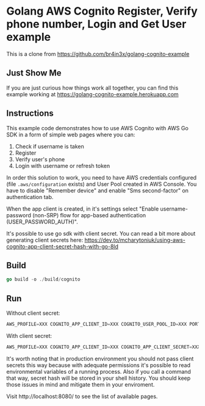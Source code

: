 # Golang AWS Cognito Register, Verify phone number, Login and Get User example

This is a clone from https://github.com/br4in3x/golang-cognito-example  

## Just Show Me

If you are just curious how things work all together, you can find this example working at https://golang-cognito-example.herokuapp.com

## Instructions

This example code demonstrates how to use AWS Cognito with AWS Go SDK in a form of simple web pages where you can:

1. Check if username is taken
2. Register
3. Verify user's phone
4. Login with username or refresh token

In order this solution to work, you need to have AWS credentials configured (file `.aws/configuration` exists) and User Pool created in AWS Console. You have to disable "Remember device" and enable "Sms second-factor" on authentication tab.

When the app client is created, in it's settings select "Enable username-password (non-SRP) flow for app-based authentication (USER_PASSWORD_AUTH)".

It's possible to use go sdk with client secret. You can read a bit more about generating client secrets here:
https://dev.to/mcharytoniuk/using-aws-cognito-app-client-secret-hash-with-go-8ld

## Build

```go
go build -o ./build/cognito
```

## Run

Without client secret:

```go
AWS_PROFILE=XXX COGNITO_APP_CLIENT_ID=XXX COGNITO_USER_POOL_ID=XXX PORT=8080 ./build/cognito
```

With client secret:

```go
AWS_PROFILE=XXX COGNITO_APP_CLIENT_ID=XXX COGNITO_APP_CLIENT_SECRET=XXX  COGNITO_USER_POOL_ID=XXX PORT=8080 ./build/cognito
```

It's worth noting that in production environment you should not pass client secrets this way because with adequate permissions it's possible to read environmental variables of a running process. Also if you call a command that way, secret hash will be stored in your shell history. You should keep those issues in mind and mitigate them in your enviroment.

Visit http://localhost:8080/ to see the list of available pages.
